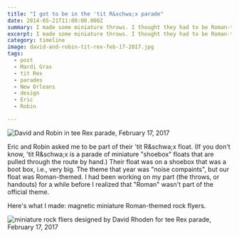 ```yaml
---
title: "I got to be in the 'tit R&schwa;x parade"
date: 2014-05-21T11:00:00.000Z
summary: I made some miniature throws. I thought they had to be Roman-themed.
excerpt: I made some miniature throws. I thought they had to be Roman-themed.
category: timeline
image: david-and-robin-tit-rex-feb-17-2017.jpg
tags:
  - post 
  - Mardi Gras
  - tit Rex
  - parades
  - New Orleans
  - design
  - Eric
  - Robin

---
```


![David and Robin in tee Rex parade, February 17, 2017](/static/img/timeline/david-and-robin-tit-rex-feb-17-2017.jpg "David and Robin in tee Rex parade, February 17, 2017")

Eric and Robin asked me to be part of their 'tit R&schwa;x float. (If you don't know, 'tit R&schwa;x is a parade of miniature "shoebox" floats that are pulled through the route by hand.) Their float was on a shoebox that was a boot box, i.e., very big. The theme that year was "noise compaints", but our float was Roman-themed. I had been working on my part (the throws, or handouts) for a while before I realized that "Roman" wasn't part of the official theme.

Here's what I made: magnetic miniature Roman-themed rock flyers.

![miniature rock fliers designed by David Rhoden for tee Rex parade, February 17, 2017](/static/img/design/tinyrockfliers.jpg "miniature rock fliers designed by David Rhoden for tee Rex parade, February 17, 2017")